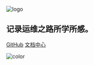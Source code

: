<!-- _coverpage.md -->

![logo](images)

## 记录运维之路所学所感。

[GitHub](https://github.com/llody55/ullody-doc/)
[文档中心](文档)

<!-- 背景色 -->

![color](#f0f0f0)
